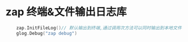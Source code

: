 # zap 终端&文件输出日志库

```go
	zap.InitFileLog()// 默认输出到终端,通过调用次方法可以同时输出到本地文件
	glog.Debug("zap debug")
```